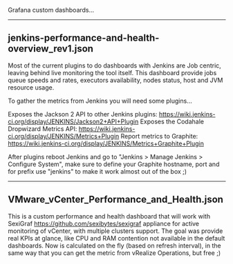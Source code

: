 Grafana custom dashboards...

------------------------------------------------------------------------
jenkins-performance-and-health-overview_rev1.json
------------------------------------------------------------------------
Most of the current plugins to do dashboards with Jenkins are Job centric, leaving behind live monitoring the tool itself. This dashboard provide jobs queue speeds and rates, executors availability, nodes status, host and JVM resource usage.

To gather the metrics from Jenkins you will need some plugins...

Exposes the Jackson 2 API to other Jenkins plugins: https://wiki.jenkins-ci.org/display/JENKINS/Jackson2+API+Plugin Exposes the Codahale Dropwizard Metrics API: https://wiki.jenkins-ci.org/display/JENKINS/Metrics+Plugin Report metrics to Graphite: https://wiki.jenkins-ci.org/display/JENKINS/Metrics+Graphite+Plugin

After plugins reboot Jenkins and go to "Jenkins > Manage Jenkins > Configure System", make sure to define your Graphite hostname, port and for prefix use "jenkins" to make it work almost out of the box ;)

------------------------------------------------------------------------
VMware_vCenter_Performance_and_Health.json
------------------------------------------------------------------------
This is a custom performance and health dashboard that will work with SexiGraf https://github.com/sexibytes/sexigraf appliance for active monitoring of vCenter, with multiple clusters support. The goal was provide real KPIs at glance, like CPU and RAM contention not available in the default dashboards. Now is calculated on the fly (based on refresh interval), in the same way that you can get the metric from vRealize Operations, but free ;)
